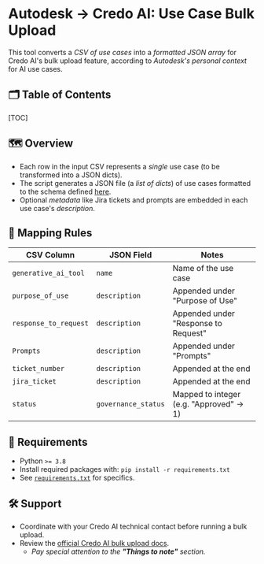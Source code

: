 <!-- omit in toc -->
# Autodesk $\rightarrow$ Credo AI: Use Case Bulk Upload
This tool converts a *CSV of use cases* into a *formatted JSON array* for Credo AI's bulk upload feature, according to *Autodesk's personal context* for AI use cases.

<!-- omit in toc -->
## 🗂️ Table of Contents
[TOC]

## 🗺️ Overview
- Each row in the input CSV represents a *single* use case (to be transformed into a JSON dicts).
- The script generates a JSON file (a *list of dicts*) of use cases formatted to the schema defined [here](./use-case-schema.json).
- Optional *metadata* like Jira tickets and prompts are embedded in each use case's *description*.

## 🔁 Mapping Rules
| CSV Column            | JSON Field          | Notes                                   |
| --------------------- | ------------------- | --------------------------------------- |
| `generative_ai_tool`  | `name`              | Name of the use case                    |
| `purpose_of_use`      | `description`       | Appended under "Purpose of Use"         |
| `response_to_request` | `description`       | Appended under "Response to Request"    |
| `Prompts`             | `description`       | Appended under "Prompts"                |
| `ticket_number`       | `description`       | Appended at the end                     |
| `jira_ticket`         | `description`       | Appended at the end                     |
| `status`              | `governance_status` | Mapped to integer (e.g. "Approved" → 1) |

## 🧰 Requirements
- Python `>= 3.8`
- Install required packages with: `pip install -r requirements.txt`
- See [`requirements.txt`](./requirements.txt) for specifics.

## 🛠️ Support
- Coordinate with your Credo AI technical contact before running a bulk upload.
- Review the [official Credo AI bulk upload docs](https://knowledge.credo.ai/bulk-use-case-upload).
  - *Pay special attention to the **"Things to note"** section.*